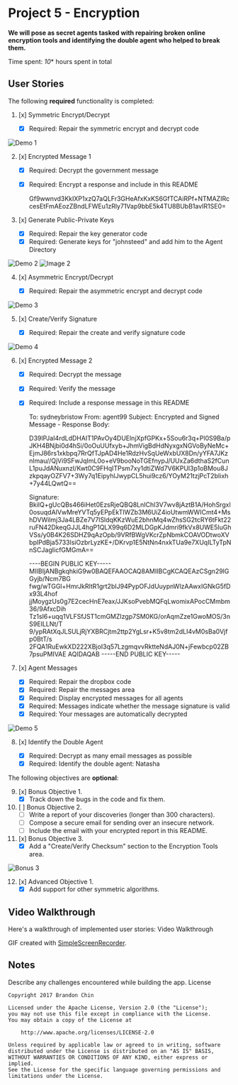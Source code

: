 # Project 5 - Encryption

**We will pose as secret agents tasked with repairing broken online encryption tools and identifying the double agent who helped to break them.**

Time spent: *10** hours spent in total

## User Stories

The following **required** functionality is completed:

1. [x] Symmetric Encrypt/Decrypt

    * [x] Required: Repair the symmetric encrypt and decrypt code

<img src='https://github.com/brandonmchin/CodePath/blob/master/Week5/Images/week5_demo1.gif' title='Demo 1' alt='Demo 1' />

2. [x] Encrypted Message 1

    * [x] Required: Decrypt the government message
    * [x] Required: Encrypt a response and include in this README

        Gf9wwnvd3KkIXP1xzQ7aQLFr3GHeAfxKxKS6GfTCAiRPf+NTMAZIRccesEtFmAEozZBndLFWEu1zRly71Vap9bbE5k4TU8BUbB1avIR1SE0=

3. [x] Generate Public-Private Keys

    * [x] Required: Repair the key generator code
    * [x] Required: Generate keys for "johnsteed" and add him to the Agent Directory

<img src='https://github.com/brandonmchin/CodePath/blob/master/Week5/Images/week5_demo2.gif' title='Demo 2' alt='Demo 2' />

<img src='https://github.com/brandonmchin/CodePath/blob/master/Week5/Images/johnsteed.png' title='Image 2' alt='Image 2' />

4. [x] Asymmetric Encrypt/Decrypt

    * [x] Required: Repair the asymmetric encrypt and decrypt code

<img src='https://github.com/brandonmchin/CodePath/blob/master/Week5/Images/week5_demo3.gif' title='Demo 3' alt='Demo 3' />

5. [x] Create/Verify Signature

    * [x] Required: Repair the create and verify signature code

<img src='https://github.com/brandonmchin/CodePath/blob/master/Week5/Images/week5_demo4.gif' title='Demo 4' alt='Demo 4' />

6. [x] Encrypted Message 2

    * [x] Required: Decrypt the message
    * [x] Required: Verify the message
    * [x] Required: Include a response message in this README

        To: sydneybristow
        From: agent99
        Subject: Encrypted and Signed Message - Response
        Body:

        D39lPJaI4rdLdDHAIT1PAvOy4DUElnjXpfGPKx+5Sou6r3q+Pl0S9Ba/pJKH4BNjbi0d4hSi/0oOuUUfxyb+JhmVigBdHdNyxgxNGVoByNeMc+EjmJ86rs1xkbpq7RrQfTJpAD4He1RdzHvSqUeWxbUX8Dn/yYFA7JKznlmau//QjVi9SFwJqImL0o+eV9booNoTGEfnypJ/UUxZa6dthaS2fCunL1puJdANuxnzI/Kwt0C9FHqITPsm7xy1dtiZWd7V6KPUl3p1oBMou8JzkpqayOZFV7+3Wy7q1EipyhlJwypCL5hui9cz6/YOyM21tzjPcT2bIixh+7y44LQwtQ==

        Signature:
        BkilQ+gUcQBs466iHet0EzsRjeQBQ8LnIChl3V7wv8jAztB1A/HohSrgxl0osuqdAIVwMreYVTq5yEPpEkTlWZb3M6UiZ4ioUtwmWWICmt4+MshDVWilmj3Ja4LBZe7V7lSldqKKzWuE2bhnMq4wZhsSG2tcRY6tFkt22ruFN42DkeqGJJL4hgP1QLX99q6D2MLDGpKJdmri9fkVx8UWE5IuGhVSs/y0B4K26SDHZ9qAzOpb/9VRfBWgVKcrZpNbmkCOAVODtwoXVbplPdBja5733lsiOzbrLyzKE+/DKrvp1E5NtNn4nxkTUa9e7XUqILTyTpNnSCJagIicfGMGmA==

        ----BEGIN PUBLIC KEY-----
        MIIBIjANBgkqhkiG9w0BAQEFAAOCAQ8AMIIBCgKCAQEAzCSgn29lGGyjb/Ncm7BG
        fwg/wTGGl+HmrJkRltR1grt2bIJ94PypOFJdUuypnWlzAAwxIGNkG5fDx93L4hof
        jjMoygzUs0g7E2cecHnE7eax/JJKsoPvebMQFqLwomixAPocCMmbm36/9AfxcDih
        Tz1sI6+uqq1VLFSfJST1cmGMZIzgp7SM0KG/orAqmZze1GwoMOS/3nS9EILLNt/T
        9/ypRAtXqJLSULjRjYXBRCjtm2ttp2YgLsr+K5v8tm2dLI4vM0sBa0Vjfp0BtT/s
        2FQA1RuEwkXD222XBjoI3q57LzgmqvvRktteNdAJ0N+jFewbcp02ZB7psuPMIVAE
        AQIDAQAB
        -----END PUBLIC KEY-----

7. [x] Agent Messages

    * [x] Required: Repair the dropbox code
    * [x] Required: Repair the messages area
    * [x] Required: Display encrypted messages for all agents
    * [x] Required: Messages indicate whether the message signature is valid
    * [x] Required: Your messages are automatically decrypted

<img src='https://github.com/brandonmchin/CodePath/blob/master/Week5/Images/week5_demo5.gif' title='Demo 5' alt='Demo 5' />

8. [x] Identify the Double Agent

    * [x] Required: Decrypt as many email messages as possible
    * [x] Required: Identify the double agent: Natasha

The following objectives are **optional**:

9. [x] Bonus Objective 1.
    * [x] Track down the bugs in the code and fix them.

10. [ ] Bonus Objective 2.
    * [ ] Write a report of your discoveries (longer than 300 characters).
    * [ ] Compose a secure email for sending over an insecure network.
    * [ ] Include the email with your encrypted report in this README.

11. [x] Bonus Objective 3.
    * [x] Add a "Create/Verify Checksum" section to the Encryption Tools area.

<img src='https://github.com/brandonmchin/CodePath/blob/master/Week5/Images/week5_bonus3.gif' title='Bonus 3' alt='Bonus 3' />

12. [x] Advanced Objective 1.
    * [x] Add support for other symmetric algorithms.

## Video Walkthrough

Here's a walkthrough of implemented user stories:
Video Walkthrough

GIF created with [SimpleScreenRecorder](http://www.maartenbaert.be/simplescreenrecorder/).

## Notes

Describe any challenges encountered while building the app.
License

    Copyright 2017 Brandon Chin

    Licensed under the Apache License, Version 2.0 (the "License");
    you may not use this file except in compliance with the License.
    You may obtain a copy of the License at

        http://www.apache.org/licenses/LICENSE-2.0

    Unless required by applicable law or agreed to in writing, software
    distributed under the License is distributed on an "AS IS" BASIS,
    WITHOUT WARRANTIES OR CONDITIONS OF ANY KIND, either express or implied.
    See the License for the specific language governing permissions and
    limitations under the License.
